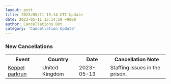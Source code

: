 ```yaml
---
layout: post
title: 2023/05/11 15:14 UTC Update
date: 2023-05-11 15:14:19 +0000
author: Cancellations Bot
category: 'Cancellation Update'
---
```


<h3>New Cancellations</h3>
<div class='hscrollable'>
<table style='width: 100%'>
    <tr>
        <th>Event</th>
        <th>Country</th>
        <th>Date</th>
        <th>Cancellation Note</th>
    </tr>
    <tr>
        <td><a href="">Keppel parkrun</a></td>
        <td>United Kingdom</td>
        <td>2023-05-13</td>
        <td>Staffing issues in the prison.</td>
    </tr>
</table>
</div>
